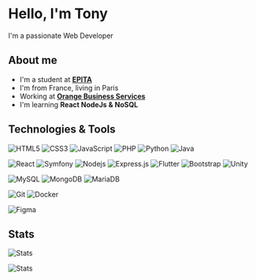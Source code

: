 # Hello, I'm Tony

I'm a passionate Web Developer

## About me
- I'm a student at <strong>[EPITA](https://www.epita.fr)</strong>
- I'm from France, living in Paris
- Working at <strong>[Orange Business Services](https://www.orange-business.com/fr)</strong>
- I'm learning <strong>React NodeJs & NoSQL</strong>

## Technologies & Tools

![HTML5](https://img.shields.io/badge/-HTML5-%23E44D27?style=for-the-badge&logo=html5&logoColor=ffffff)
![CSS3](https://img.shields.io/badge/-CSS3-%231572B6?style=for-the-badge&logo=css3)
![JavaScript](https://img.shields.io/badge/-JavaScript-%23F7DF1C?style=for-the-badge&logo=javascript&logoColor=000000&labelColor=%23F7DF1C&color=F7DF1E)
![PHP](https://img.shields.io/badge/-PHP-%231572B6?style=for-the-badge&logo=php&logoColor=ffffff&color=4F5B93)
![Python](https://img.shields.io/badge/-Python-%231572B6?style=for-the-badge&logo=python&logoColor=ffffff&color=3776AB)
![Java](https://img.shields.io/badge/Java-ED8B00?style=for-the-badge&logo=java&logoColor=white)
  
![React](https://img.shields.io/badge/-React-61DAFB?style=for-the-badge&logo=react&logoColor=000000)
![Symfony](https://img.shields.io/badge/-Symfony-000000?style=for-the-badge&logo=symfony)
![Nodejs](https://img.shields.io/badge/-Nodejs-339933?style=for-the-badge&logo=Node.js&logoColor=fff)
![Express.js](https://img.shields.io/badge/Express.js-404D59?style=for-the-badge&logo=Express)
![Flutter](https://img.shields.io/badge/Flutter-02569B?style=for-the-badge&logo=flutter&logoColor=white)
![Bootstrap](https://img.shields.io/badge/Bootstrap-563D7C?style=for-the-badge&logo=bootstrap&logoColor=white)
![Unity](https://img.shields.io/badge/Unity-100000?style=for-the-badge&logo=unity&logoColor=white)
  
![MySQL](https://img.shields.io/badge/MySQL-005C84?style=for-the-badge&logo=mysql&logoColor=white)
![MongoDB](https://img.shields.io/badge/MongoDB-4EA94B?style=for-the-badge&logo=mongodb&logoColor=white)
![MariaDB](https://img.shields.io/badge/MariaDB-003545?style=for-the-badge&logo=mariadb&logoColor=white)
  
![Git](https://img.shields.io/badge/-Git-E44C30?style=for-the-badge&logo=git&logoColor=fff)
![Docker](https://img.shields.io/badge/-Docker-2496ED?style=for-the-badge&logo=Docker&logoColor=fff)
  
![Figma](https://img.shields.io/badge/Figma-F24E1E?style=for-the-badge&logo=figma&logoColor=white)
  
## Stats
![Stats](https://github-readme-stats.vercel.app/api/top-langs/?username=blardtony&theme=default)
   
![Stats](https://github-readme-stats.vercel.app/api?username=blardtony&theme=default)

